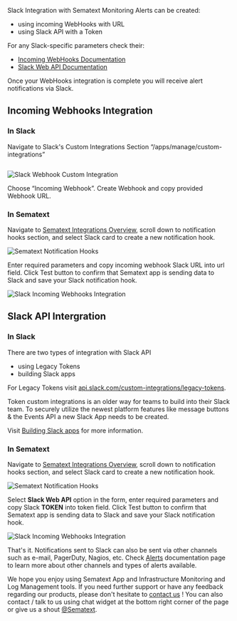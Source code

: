 Slack Integration with Sematext Monitoring Alerts can be created:

- using incoming WebHooks with URL
- using Slack API with a Token

For any Slack-specific parameters check their:

- [Incoming WebHooks Documentation](https://api.slack.com/incoming-webhooks)
- [Slack Web API Documentation](https://api.slack.com/web)

Once your WebHooks integration is complete you will receive alert notifications via Slack.

## Incoming Webhooks Integration

### In Slack

Navigate to Slack's Custom Integrations Section “/apps/manage/custom-integrations”

![]()

![Slack Webhook Custom Integration](https://sematext.com/docs/images/integrations/slack-integration-webhook.png  "Slack Webhook Custom Integration")

Choose “Incoming Webhook”. Create Webhook and copy provided Webhook URL.

### In Sematext

Navigate to [Sematext Integrations Overview](https://apps.sematext.com/ui/integrations/), scroll down to notification hooks section, and select Slack card to create a new notification hook.

![Sematext Notification Hooks](https://sematext.com/docs/images/integrations/sematext-notification-hooks.png  "Sematext Notification Hook")


Enter required parameters and copy incoming webhook Slack URL into url field. Click Test button to confirm that Sematext app is sending data to Slack and save your Slack notification hook.


![Slack Incoming Webhooks Integration](https://sematext.com/docs/images/integrations/create-slack-integration.png  "Create Slack Incoming Webhooks Integration")

## Slack API Intergration

### In Slack

There are two types of integration with Slack API

- using Legacy Tokens
- building Slack apps

For Legacy Tokens visit [api.slack.com/custom-integrations/legacy-tokens](https://api.slack.com/custom-integrations/legacy-tokens).

Token custom integrations is an older way for teams to build into their Slack team. To securely utilize the newest platform features like message buttons & the Events API a new Slack App needs to be created.

Visit [Building Slack apps](https://api.slack.com/slack-apps) for more information.

### In Sematext

Navigate to [Sematext Integrations Overview](https://apps.sematext.com/ui/integrations/), scroll down to notification hooks section, and select Slack card to create a new notification hook.

![Sematext Notification Hooks](https://sematext.com/docs/images/integrations/sematext-notification-hooks.png  "Sematext Notification Hook")

Select **Slack Web API** option in the form, enter required parameters and copy Slack **TOKEN** into token field. Click Test button to confirm that Sematext app is sending data to Slack and save your Slack notification hook.

![Slack Incoming Webhooks Integration](https://sematext.com/docs/images/integrations/slack-api-integration.png  "Slack API integration")

That's it. Notifications sent to Slack can also be sent via other channels such as e-mail, PagerDuty, Nagios, etc. Check [Alerts](integration) documentation page to learn more about other channels and types of alerts available.  

We hope you enjoy using Sematext App and Infrastructure Monitoring and Log Management tools. If you need further support or have any feedback regarding our products, please don't hesitate to [contact us](mailto:support@sematext.com) ! You can also contact / talk to us using chat widget at the bottom right corner of the page or give us a shout [@Sematext](http://twitter.com/sematext).
